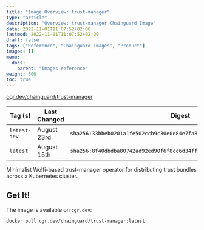 ```yaml
---
title: "Image Overview: trust-manager"
type: "article"
description: "Overview: trust-manager Chainguard Image"
date: 2022-11-01T11:07:52+02:00
lastmod: 2022-11-01T11:07:52+02:00
draft: false
tags: ["Reference", "Chainguard Images", "Product"]
images: []
menu:
  docs:
    parent: "images-reference"
weight: 500
toc: true
---
```


[cgr.dev/chainguard/trust-manager](https://github.com/chainguard-images/images/tree/main/images/trust-manager)

| Tag (s)       | Last Changed | Digest                                                                    |
|---------------|--------------|---------------------------------------------------------------------------|
|  `latest-dev` | August 23rd  | `sha256:33bbeb0201a1fe502ccb9c30e0e84e7fa8b66b22348942cb4e30aaa85626ed24` |
|  `latest`     | August 15th  | `sha256:8f40dbdba80742ad92ed90f6f8cc6d34ffeb0181a38826110f978e467b25b127` |



Minimalist Wolfi-based trust-manager operator for distributing trust bundles across a Kubernetes cluster.

## Get It!

The image is available on `cgr.dev`:

```
docker pull cgr.dev/chainguard/trust-manager:latest
```

